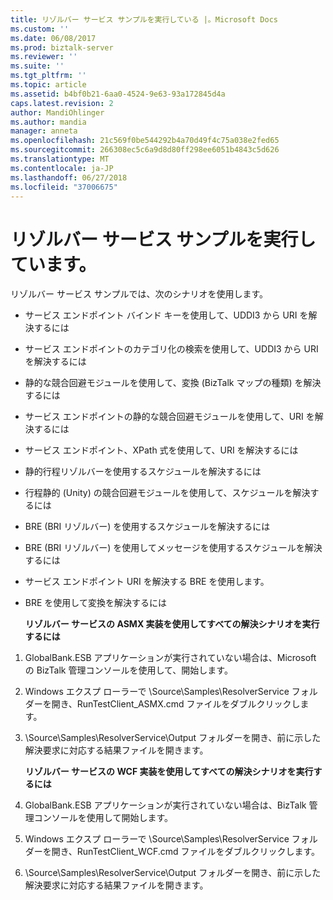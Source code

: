 ```yaml
---
title: リゾルバー サービス サンプルを実行している |。Microsoft Docs
ms.custom: ''
ms.date: 06/08/2017
ms.prod: biztalk-server
ms.reviewer: ''
ms.suite: ''
ms.tgt_pltfrm: ''
ms.topic: article
ms.assetid: b4bf0b21-6aa0-4524-9e63-93a172845d4a
caps.latest.revision: 2
author: MandiOhlinger
ms.author: mandia
manager: anneta
ms.openlocfilehash: 21c569f0be544292b4a70d49f4c75a038e2fed65
ms.sourcegitcommit: 266308ec5c6a9d8d80ff298ee6051b4843c5d626
ms.translationtype: MT
ms.contentlocale: ja-JP
ms.lasthandoff: 06/27/2018
ms.locfileid: "37006675"
---
```

# <a name="running-the-resolver-service-sample"></a>リゾルバー サービス サンプルを実行しています。
リゾルバー サービス サンプルでは、次のシナリオを使用します。  

- サービス エンドポイント バインド キーを使用して、UDDI3 から URI を解決するには  

- サービス エンドポイントのカテゴリ化の検索を使用して、UDDI3 から URI を解決するには  

- 静的な競合回避モジュールを使用して、変換 (BizTalk マップの種類) を解決するには  

- サービス エンドポイントの静的な競合回避モジュールを使用して、URI を解決するには  

- サービス エンドポイント、XPath 式を使用して、URI を解決するには  

- 静的行程リゾルバーを使用するスケジュールを解決するには  

- 行程静的 (Unity) の競合回避モジュールを使用して、スケジュールを解決するには  

- BRE (BRI リゾルバー) を使用するスケジュールを解決するには  

- BRE (BRI リゾルバー) を使用してメッセージを使用するスケジュールを解決するには  

- サービス エンドポイント URI を解決する BRE を使用します。  

- BRE を使用して変換を解決するには  

  **リゾルバー サービスの ASMX 実装を使用してすべての解決シナリオを実行するには**  

1. GlobalBank.ESB アプリケーションが実行されていない場合は、Microsoft の BizTalk 管理コンソールを使用して、開始します。  

2. Windows エクスプ ローラーで \Source\Samples\ResolverService フォルダーを開き、RunTestClient_ASMX.cmd ファイルをダブルクリックします。  

3. \Source\Samples\ResolverService\Output フォルダーを開き、前に示した解決要求に対応する結果ファイルを開きます。  

   **リゾルバー サービスの WCF 実装を使用してすべての解決シナリオを実行するには**  

4. GlobalBank.ESB アプリケーションが実行されていない場合は、BizTalk 管理コンソールを使用して開始します。  

5. Windows エクスプ ローラーで \Source\Samples\ResolverService フォルダーを開き、RunTestClient_WCF.cmd ファイルをダブルクリックします。  

6. \Source\Samples\ResolverService\Output フォルダーを開き、前に示した解決要求に対応する結果ファイルを開きます。
